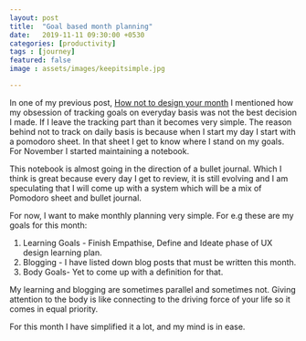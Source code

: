 ```yaml
---
layout: post
title:  "Goal based month planning"
date:   2019-11-11 09:30:00 +0530
categories: [productivity]
tags : [journey]
featured: false
image : assets/images/keepitsimple.jpg

---
```


In one of my previous post, [How not to design your month](https://sumgup.github.io/mysecondlife/HowNotToDesignYourMonth/)  I mentioned how my obsession of tracking goals on everyday basis was not the best decision I made.  If I leave the tracking part than it becomes very simple.  The reason behind not to track on daily basis is because when I start my day I start with a pomodoro sheet.  In that sheet I get to know where I stand on my goals.  For November I started maintaining a notebook. 

This notebook is almost going in the direction of a bullet journal.  Which I think is great because every day I get to review, it is still evolving and I am speculating that I will come up with a system which will be a mix of Pomodoro sheet and bullet journal.  


For now, I want to make monthly planning very simple. For e.g these are my goals for this month:

1. Learning Goals - Finish Empathise, Define and Ideate phase of UX design learning plan.
2. Blogging - I have listed down blog posts that must be written this month. 
3. Body Goals- Yet to come up with a definition for that.

My learning and blogging are sometimes parallel and sometimes not.  Giving attention to the body is like connecting to the driving force of your life so it comes in equal priority.  

For this month I have simplified it a lot, and my mind is in ease. 
